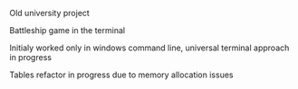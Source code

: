 Old university project

Battleship game in the terminal

Initialy worked only in windows command line, universal terminal approach in progress

Tables refactor in progress due to memory allocation issues

